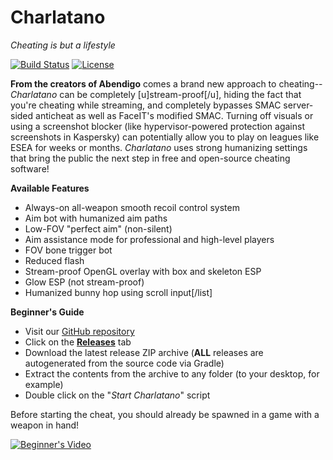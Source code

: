 # Charlatano
_Cheating is but a lifestyle_

[![Build Status](https://travis-ci.org/Jire/Charlatano.svg?branch=master)](https://travis-ci.org/Jire/Charlatano)
[![License](https://img.shields.io/github/license/Jire/Charlatano.svg)](https://github.com/Jire/Charlatano/blob/master/LICENSE.txt)

**From the creators of Abendigo** comes a brand new approach to cheating-- _Charlatano_ can be completely [u]stream-proof[/u], hiding the fact that you're cheating while streaming, and completely bypasses SMAC server-sided anticheat as well as FaceIT's modified SMAC. Turning off visuals or using a screenshot blocker (like hypervisor-powered protection against screenshots in Kaspersky) can potentially allow you to play on leagues like ESEA for weeks or months. _Charlatano_ uses strong humanizing settings that bring the public the next step in free and open-source cheating software!

**Available Features**
* Always-on all-weapon smooth recoil control system
* Aim bot with humanized aim paths
* Low-FOV "perfect aim" (non-silent)
* Aim assistance mode for professional and high-level players
* FOV bone trigger bot
* Reduced flash
* Stream-proof OpenGL overlay with box and skeleton ESP
* Glow ESP (not stream-proof)
* Humanized bunny hop using scroll input[/list]

**Beginner's Guide**
* Visit our [GitHub repository](https://github.com/Jire/Charlatano)
* Click on the [**Releases**](https://github.com/Jire/Charlatano/releases) tab
* Download the latest release ZIP archive (**ALL** releases are autogenerated from the source code via Gradle)
* Extract the contents from the archive to any folder (to your desktop, for example)
* Double click on the "_Start Charlatano_" script

Before starting the cheat, you should already be spawned in a game with a weapon in hand!


[![Beginner's Video](http://img.youtube.com/vi/xbh3-mVXFOA/0.jpg)](http://www.youtube.com/watch?v=xbh3-mVXFOA "Charlatano")